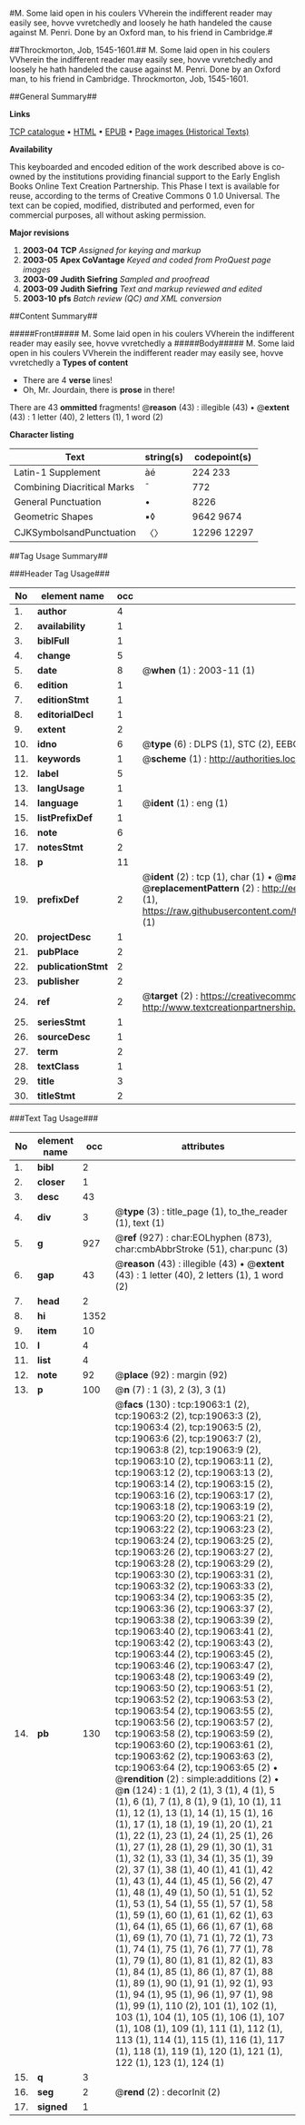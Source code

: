 #M. Some laid open in his coulers VVherein the indifferent reader may easily see, hovve vvretchedly and loosely he hath handeled the cause against M. Penri. Done by an Oxford man, to his friend in Cambridge.#

##Throckmorton, Job, 1545-1601.##
M. Some laid open in his coulers VVherein the indifferent reader may easily see, hovve vvretchedly and loosely he hath handeled the cause against M. Penri. Done by an Oxford man, to his friend in Cambridge.
Throckmorton, Job, 1545-1601.

##General Summary##

**Links**

[TCP catalogue](http://www.ota.ox.ac.uk/tcp/)  • 
[HTML](http://tei.it.ox.ac.uk/tcp/Texts-HTML/free/A02/A02200.html)  • 
[EPUB](http://tei.it.ox.ac.uk/tcp/Texts-EPUB/free/A02/A02200.epub) • 
[Page images (Historical Texts)](https://data.historicaltexts.jisc.ac.uk/view?pubId=eebo-99853669e&pageId=eebo-99853669e-19063-1)

**Availability**

This keyboarded and encoded edition of the
	       work described above is co-owned by the institutions
	       providing financial support to the Early English Books
	       Online Text Creation Partnership. This Phase I text is
	       available for reuse, according to the terms of Creative
	       Commons 0 1.0 Universal. The text can be copied,
	       modified, distributed and performed, even for
	       commercial purposes, all without asking permission.

**Major revisions**

1. __2003-04__ __TCP__ *Assigned for keying and markup*
1. __2003-05__ __Apex CoVantage__ *Keyed and coded from ProQuest page images*
1. __2003-09__ __Judith Siefring__ *Sampled and proofread*
1. __2003-09__ __Judith Siefring__ *Text and markup reviewed and edited*
1. __2003-10__ __pfs__ *Batch review (QC) and XML conversion*

##Content Summary##

#####Front#####
M. Some laid open in his coulers VVherein the indifferent reader may easily see, hovve vvretchedly a
#####Body#####
M. Some laid open in his coulers VVherein the indifferent reader may easily see, hovve vvretchedly a
**Types of content**

  * There are 4 **verse** lines!
  * Oh, Mr. Jourdain, there is **prose** in there!

There are 43 **ommitted** fragments! 
 @__reason__ (43) : illegible (43)  •  @__extent__ (43) : 1 letter (40), 2 letters (1), 1 word (2)

**Character listing**


|Text|string(s)|codepoint(s)|
|---|---|---|
|Latin-1 Supplement|àé|224 233|
|Combining             Diacritical Marks|̄|772|
|General Punctuation|•|8226|
|Geometric Shapes|▪◊|9642 9674|
|CJKSymbolsandPunctuation|〈〉|12296 12297|

##Tag Usage Summary##

###Header Tag Usage###

|No|element name|occ|attributes|
|---|---|---|---|
|1.|__author__|4||
|2.|__availability__|1||
|3.|__biblFull__|1||
|4.|__change__|5||
|5.|__date__|8| @__when__ (1) : 2003-11 (1)|
|6.|__edition__|1||
|7.|__editionStmt__|1||
|8.|__editorialDecl__|1||
|9.|__extent__|2||
|10.|__idno__|6| @__type__ (6) : DLPS (1), STC (2), EEBO-CITATION (1), PROQUEST (1), VID (1)|
|11.|__keywords__|1| @__scheme__ (1) : http://authorities.loc.gov/ (1)|
|12.|__label__|5||
|13.|__langUsage__|1||
|14.|__language__|1| @__ident__ (1) : eng (1)|
|15.|__listPrefixDef__|1||
|16.|__note__|6||
|17.|__notesStmt__|2||
|18.|__p__|11||
|19.|__prefixDef__|2| @__ident__ (2) : tcp (1), char (1)  •  @__matchPattern__ (2) : ([0-9\-]+):([0-9IVX]+) (1), (.+) (1)  •  @__replacementPattern__ (2) : http://eebo.chadwyck.com/downloadtiff?vid=$1&page=$2 (1), https://raw.githubusercontent.com/textcreationpartnership/Texts/master/tcpchars.xml#$1 (1)|
|20.|__projectDesc__|1||
|21.|__pubPlace__|2||
|22.|__publicationStmt__|2||
|23.|__publisher__|2||
|24.|__ref__|2| @__target__ (2) : https://creativecommons.org/publicdomain/zero/1.0/ (1), http://www.textcreationpartnership.org/docs/. (1)|
|25.|__seriesStmt__|1||
|26.|__sourceDesc__|1||
|27.|__term__|2||
|28.|__textClass__|1||
|29.|__title__|3||
|30.|__titleStmt__|2||


###Text Tag Usage###

|No|element name|occ|attributes|
|---|---|---|---|
|1.|__bibl__|2||
|2.|__closer__|1||
|3.|__desc__|43||
|4.|__div__|3| @__type__ (3) : title_page (1), to_the_reader (1), text (1)|
|5.|__g__|927| @__ref__ (927) : char:EOLhyphen (873), char:cmbAbbrStroke (51), char:punc (3)|
|6.|__gap__|43| @__reason__ (43) : illegible (43)  •  @__extent__ (43) : 1 letter (40), 2 letters (1), 1 word (2)|
|7.|__head__|2||
|8.|__hi__|1352||
|9.|__item__|10||
|10.|__l__|4||
|11.|__list__|4||
|12.|__note__|92| @__place__ (92) : margin (92)|
|13.|__p__|100| @__n__ (7) : 1 (3), 2 (3), 3 (1)|
|14.|__pb__|130| @__facs__ (130) : tcp:19063:1 (2), tcp:19063:2 (2), tcp:19063:3 (2), tcp:19063:4 (2), tcp:19063:5 (2), tcp:19063:6 (2), tcp:19063:7 (2), tcp:19063:8 (2), tcp:19063:9 (2), tcp:19063:10 (2), tcp:19063:11 (2), tcp:19063:12 (2), tcp:19063:13 (2), tcp:19063:14 (2), tcp:19063:15 (2), tcp:19063:16 (2), tcp:19063:17 (2), tcp:19063:18 (2), tcp:19063:19 (2), tcp:19063:20 (2), tcp:19063:21 (2), tcp:19063:22 (2), tcp:19063:23 (2), tcp:19063:24 (2), tcp:19063:25 (2), tcp:19063:26 (2), tcp:19063:27 (2), tcp:19063:28 (2), tcp:19063:29 (2), tcp:19063:30 (2), tcp:19063:31 (2), tcp:19063:32 (2), tcp:19063:33 (2), tcp:19063:34 (2), tcp:19063:35 (2), tcp:19063:36 (2), tcp:19063:37 (2), tcp:19063:38 (2), tcp:19063:39 (2), tcp:19063:40 (2), tcp:19063:41 (2), tcp:19063:42 (2), tcp:19063:43 (2), tcp:19063:44 (2), tcp:19063:45 (2), tcp:19063:46 (2), tcp:19063:47 (2), tcp:19063:48 (2), tcp:19063:49 (2), tcp:19063:50 (2), tcp:19063:51 (2), tcp:19063:52 (2), tcp:19063:53 (2), tcp:19063:54 (2), tcp:19063:55 (2), tcp:19063:56 (2), tcp:19063:57 (2), tcp:19063:58 (2), tcp:19063:59 (2), tcp:19063:60 (2), tcp:19063:61 (2), tcp:19063:62 (2), tcp:19063:63 (2), tcp:19063:64 (2), tcp:19063:65 (2)  •  @__rendition__ (2) : simple:additions (2)  •  @__n__ (124) : 1 (1), 2 (1), 3 (1), 4 (1), 5 (1), 6 (1), 7 (1), 8 (1), 9 (1), 10 (1), 11 (1), 12 (1), 13 (1), 14 (1), 15 (1), 16 (1), 17 (1), 18 (1), 19 (1), 20 (1), 21 (1), 22 (1), 23 (1), 24 (1), 25 (1), 26 (1), 27 (1), 28 (1), 29 (1), 30 (1), 31 (1), 32 (1), 33 (1), 34 (1), 35 (1), 39 (2), 37 (1), 38 (1), 40 (1), 41 (1), 42 (1), 43 (1), 44 (1), 45 (1), 56 (2), 47 (1), 48 (1), 49 (1), 50 (1), 51 (1), 52 (1), 53 (1), 54 (1), 55 (1), 57 (1), 58 (1), 59 (1), 60 (1), 61 (1), 62 (1), 63 (1), 64 (1), 65 (1), 66 (1), 67 (1), 68 (1), 69 (1), 70 (1), 71 (1), 72 (1), 73 (1), 74 (1), 75 (1), 76 (1), 77 (1), 78 (1), 79 (1), 80 (1), 81 (1), 82 (1), 83 (1), 84 (1), 85 (1), 86 (1), 87 (1), 88 (1), 89 (1), 90 (1), 91 (1), 92 (1), 93 (1), 94 (1), 95 (1), 96 (1), 97 (1), 98 (1), 99 (1), 110 (2), 101 (1), 102 (1), 103 (1), 104 (1), 105 (1), 106 (1), 107 (1), 108 (1), 109 (1), 111 (1), 112 (1), 113 (1), 114 (1), 115 (1), 116 (1), 117 (1), 118 (1), 119 (1), 120 (1), 121 (1), 122 (1), 123 (1), 124 (1)|
|15.|__q__|3||
|16.|__seg__|2| @__rend__ (2) : decorInit (2)|
|17.|__signed__|1||
